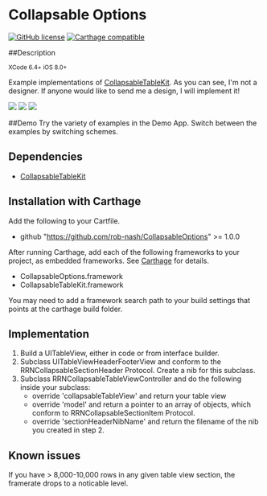 Collapsable Options
===================
[![GitHub license](https://img.shields.io/github/license/mashape/apistatus.svg?style=plastic&label=Legal)](https://raw.githubusercontent.com/rob-nash/InfiniteScroll/master/Licence.md)
[![Carthage compatible](https://img.shields.io/badge/Carthage-Compatible-Greene.svg?style=plastic)](https://github.com/Carthage/Carthage)

##Description

<sup>XCode 6.4+ iOS 8.0+</sup>

Example implementations of [CollapsableTableKit](https://github.com/rob-nash/CollapsableTableKit.git). As you can see, I'm not a designer. If anyone would like to send me a design, I will implement it!

![](http://i.imgur.com/QfLjuZc.gif?1)
![](http://i.imgur.com/0Uk9ACL.gif?1)
![](http://i.imgur.com/ECWZHTt.gif?1)

##Demo
Try the variety of examples in the Demo App. Switch between the examples by switching schemes.

## Dependencies

* [CollapsableTableKit](https://github.com/rob-nash/CollapsableTableKit.git)

## Installation with Carthage
Add the following to your Cartfile.

* github "https://github.com/rob-nash/CollapsableOptions" >= 1.0.0

After running Carthage, add each of the following frameworks to your project, as embedded frameworks. See [Carthage](https://github.com/Carthage/Carthage) for details.

* CollapsableOptions.framework
* CollapsableTableKit.framework

You may need to add a framework search path to your build settings that points at the carthage build folder.

## Implementation
1. Build a UITableView, either in code or from interface builder.
2. Subclass UITableViewHeaderFooterView and conform to the RRNCollapsableSectionHeader Protocol. Create a nib for this subclass.
3. Subclass RRNCollapsableTableViewController and do the following inside your subclass:
	* override 'collapsableTableView' and return your table view
	* override 'model' and return a pointer to an array of objects, which conform to RRNCollapsableSectionItem Protocol.
	* override 'sectionHeaderNibName' and return the filename of the nib you created in step 2.

## Known issues
If you have > 8,000-10,000 rows in any given table view section, the framerate drops to a noticable level.
